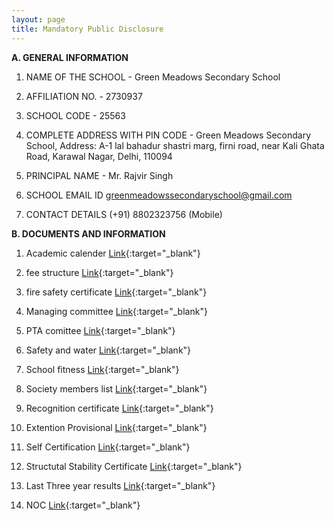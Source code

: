 ```yaml
---
layout: page
title: Mandatory Public Disclosure
---
```


**A. GENERAL INFORMATION**

1.	NAME OF THE SCHOOL -	Green Meadows Secondary School

2. AFFILIATION NO. -	2730937

3. SCHOOL CODE - 25563
	
4.	COMPLETE ADDRESS WITH PIN CODE -
	Green Meadows Secondary School, Address: A-1 lal bahadur shastri marg,
    firni road, near Kali Ghata Road,
   Karawal Nagar, Delhi, 110094
  	
5.	PRINCIPAL NAME - Mr. Rajvir Singh 

6.	SCHOOL EMAIL ID	greenmeadowssecondaryschool@gmail.com
	
7.	CONTACT DETAILS (+91) 8802323756 (Mobile)

**B. DOCUMENTS AND INFORMATION**

1. Academic calender [Link](https://drive.google.com/file/d/1DihCW3XpWOHMY1UqS4GkDLwhK5RtaQHn/view?usp=sharing){:target="_blank"}
 
2. fee structure [Link](https://drive.google.com/file/d/1zCS4RyHVhZFyiNbgjp2tSn7wXrW0aVEh/view?usp=drive_link){:target="_blank"}
 
3. fire safety certificate [Link](https://drive.google.com/file/d/1mb2qftz7rJGyd0BbpSOAI-hOMVQIUHCG/view?usp=sharing){:target="_blank"}

4. Managing committee [Link](https://drive.google.com/file/d/1YmNgUr_PPTMbrSuq7yqWu_QDQB9fwdh7/view?usp=drive_link){:target="_blank"}

5. PTA comittee [Link](https://drive.google.com/file/d/19Hygy_vWiIE90Uu_rAz1EBhZLWqlNg14/view?usp=drive_link){:target="_blank"}

6. Safety and water [Link](https://drive.google.com/file/d/19B4tcsHFvw9QVQLSmR6mB4sb-QkAAlVF/view?usp=drive_link){:target="_blank"}
 
7. School fitness [Link](https://drive.google.com/file/d/14A4pXexwqM3fVHb04taHOMnVJaEmVnra/view?usp=drive_link){:target="_blank"}

8. Society members list [Link](https://drive.google.com/file/d/1UbAkKY186MsnCqtW32r4AERxa5bv0uIL/view?usp=sharing){:target="_blank"}

9. Recognition certificate [Link](https://drive.google.com/file/d/1xPhX4E1hsOcdkWeaBYXblqdDOdqQOprX/view?usp=sharing){:target="_blank"}

10. Extention Provisional [Link](https://drive.google.com/file/d/11BmBu-JlJ1vLDu5P2AP_5BB0z6wZOvXm/view?usp=sharing){:target="_blank"}

11. Self Certification [Link](https://drive.google.com/file/d/1m1vI8QlXHcUMwoXcLU-s7JsUptvnqNru/view?usp=sharing){:target="_blank"}

12. Structutal Stability Certificate [Link](https://drive.google.com/file/d/1jPg8508dMmjfOxhDCq7DcI1twLVhOwf6/view?usp=sharing){:target="_blank"}

13.  Last Three year results [Link](https://drive.google.com/file/d/1Tpn22vMJ635XlysU9oBbkJmNdbXeklIs/view?usp=sharing){:target="_blank"}

14.  NOC [Link](https://drive.google.com/file/d/1p_n4a7G8amiR-PDKn1KfAWWfwTX6K_HB/view?usp=sharing){:target="_blank"}













